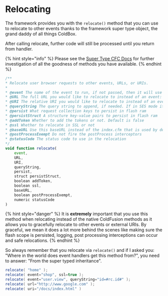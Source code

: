 # Relocating

The framework provides you with the `relocate()` method that you can use to relocate to other events thanks to the framework super type object, the grand daddy of all things ColdBox.

After calling relocate, further code will still be processed until you return from handler.

{% hint style="info" %}
Please see the [Super Type CFC Docs](http://apidocs.ortussolutions.com/coldbox/current) for further investigation of all the goodness of methods you have available.
{% endhint %}

```javascript
/**
* Relocate user browser requests to other events, URLs, or URIs.
*
* @event The name of the event to run, if not passed, then it will use the default event found in your configuration file
* @URL The full URL you would like to relocate to instead of an event: ex: URL='http://www.google.com'
* @URI The relative URI you would like to relocate to instead of an event: ex: URI='/mypath/awesome/here'
* @queryString The query string to append, if needed. If in SES mode it will be translated to convention name value pairs
* @persist What request collection keys to persist in flash ram
* @persistStruct A structure key-value pairs to persist in flash ram
* @addToken Whether to add the tokens or not. Default is false
* @ssl Whether to relocate in SSL or not
* @baseURL Use this baseURL instead of the index.cfm that is used by default. You can use this for ssl or any full base url you would like to use. Ex: https://mysite.com/index.cfm
* @postProcessExempt Do not fire the postProcess interceptors
* @statusCode The status code to use in the relocation
*/
void function relocate(
	event,
	URL,
	URI,
	queryString,
	persist,
	struct persistStruct,
	boolean addToken,
	boolean ssl,
	baseURL,
	boolean postProcessExempt,
	numeric statusCode
)
```

{% hint style="danger" %}
It is **extremely** important that you use this method when relocating instead of the native ColdFusion methods as it allows you to gracefully relocate to other events or external URIs. By graceful, we mean it does a lot more behind the scenes like making sure the flash scope is persisted, logging, post processing interceptions can occur and safe relocations.
{% endhint %}

So always remember that you relocate via `relocate()` and if I asked you: "Where in the world does event handlers get this method from?", you need to answer: "From the super typed inheritance".

```java
relocate( "home" );
relocate( event="shop", ssl=true );
relocate( event="user.view", queryString="id=#rc.id#" );
relocate( url="http://www.google.com" );
relocate( uri="/docs/index.html" )
```
